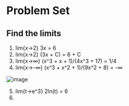# Problem Set

## Find the limits
1. lim{x→2} 3x = 6
2. lim{x→2} (3x + C) = 6 + C
3. lim{x→∞} (x^3 + x + 1)/(4x^3 + 17) = 1/4
4. lim{x→-∞} (x^3 + x^2 + 1)/(9x^2 + 8) = -∞ 

![image](https://github.com/LiberlandHacker/OSSP-CS/assets/67705789/7c70fbfb-6938-4d84-a329-3610b3df8dac)


5. lim{t→e^3} 2ln(t) = 6
6. 
